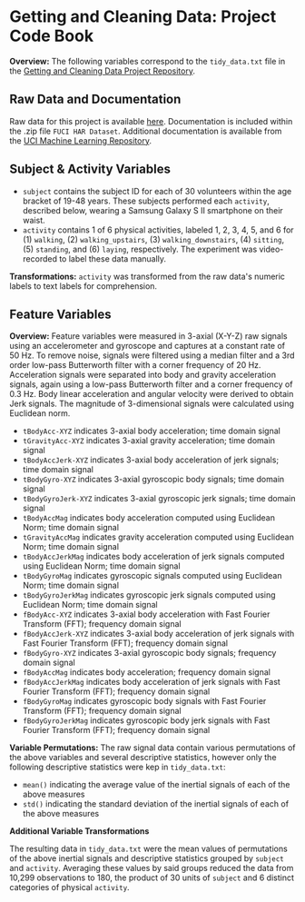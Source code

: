 # Getting and Cleaning Data: Project Code Book

**Overview:** The following variables correspond to the `tidy_data.txt` file in the [Getting and Cleaning Data Project Repository](https://github.com/jamisoncrawford/Coursera-Getting-and-Cleaning-Data-Project/new/master).

## Raw Data and Documentation

Raw data for this project is available [here](https://d396qusza40orc.cloudfront.net/getdata%2Fprojectfiles%2FUCI%20HAR%20Dataset.zip).
Documentation is included within the .zip file `FUCI HAR Dataset`. Additional documentation is available from the [UCI Machine Learning Repository](http://archive.ics.uci.edu/ml/datasets/Human+Activity+Recognition+Using+Smartphones).

## Subject & Activity Variables

- `subject` contains the subject ID for each of 30 volunteers within the age bracket of 19-48 years. These subjects performed each `activity`, described below, wearing a Samsung Galaxy S II smartphone on their waist. 
- `activity` contains 1 of 6 physical activities, labeled 1, 2, 3, 4, 5, and 6 for (1) `walking`, (2) `walking_upstairs`, (3) `walking_downstairs`, (4) `sitting`, (5) `standing`, and (6) `laying`, respectively. The experiment was video-recorded to label these data manually.

**Transformations:** `activity` was transformed from the raw data's numeric labels to text labels for comprehension.

## Feature Variables

**Overview:** Feature variables were measured in 3-axial (X-Y-Z) raw signals using an accelerometer and gyroscope and captures at a constant rate of 50 Hz. To remove noise, signals were filtered using a median filter and a 3rd order low-pass Butterworth filter with a corner frequency of 20 Hz. Acceleration signals were separated into body and gravity acceleration signals, again using a low-pass Butterworth filter and a corner frequency of 0.3 Hz. Body linear acceleration and angular velocity were derived to obtain Jerk signals. The magnitude of 3-dimensional signals were calculated using Euclidean norm.

- `tBodyAcc-XYZ` indicates 3-axial body acceleration; time domain signal
- `tGravityAcc-XYZ` indicates 3-axial gravity acceleration; time domain signal
- `tBodyAccJerk-XYZ` indicates 3-axial body acceleration of jerk signals; time domain signal
- `tBodyGyro-XYZ` indicates 3-axial gyroscopic body signals; time domain signal
- `tBodyGyroJerk-XYZ` indicates 3-axial gyroscopic jerk signals; time domain signal
- `tBodyAccMag` indicates body acceleration computed using Euclidean Norm; time domain signal
- `tGravityAccMag` indicates gravity acceleration computed using Euclidean Norm; time domain signal
- `tBodyAccJerkMag` indicates body acceleration of jerk signals computed using Euclidean Norm; time domain signal
- `tBodyGyroMag` indicates gyroscopic signals computed using Euclidean Norm; time domain signal
- `tBodyGyroJerkMag` indicates gyroscopic jerk signals computed using Euclidean Norm; time domain signal
- `fBodyAcc-XYZ` indicates 3-axial body acceleration with Fast Fourier Transform (FFT); frequency domain signal
- `fBodyAccJerk-XYZ` indicates 3-axial body acceleration of jerk signals with Fast Fourier Transform (FFT); frequency domain signal
- `fBodyGyro-XYZ` indicates 3-axial gyroscopic body signals; frequency domain signal
- `fBodyAccMag` indicates body acceleration; frequency domain signal
- `fBodyAccJerkMag` indicates body acceleration of jerk signals with Fast Fourier Transform (FFT); frequency domain signal
- `fBodyGyroMag` indicates gyroscopic body signals with Fast Fourier Transform (FFT); frequency domain signal
- `fBodyGyroJerkMag` indicates gyroscopic body jerk signals with Fast Fourier Transform (FFT); frequency domain signal

**Variable Permutations:** The raw signal data contain various permutations of the above variables and several descriptive statistics, however only the following descriptive statistics were kep in `tidy_data.txt`:

- `mean()` indicating the average value of the inertial signals of each of the above measures
- `std()` indicating the standard deviation of the inertial signals of each of the above measures

**Additional Variable Transformations**

The resulting data in `tidy_data.txt` were the mean values of permutations of the above inertial signals and descriptive statistics grouped by `subject` and `activity`. Averaging these values by said groups reduced the data from 10,299 observations to 180, the product of 30 units of `subject` and 6 distinct categories of physical `activity`.
